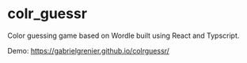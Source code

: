 # colr_guessr
Color guessing game based on Wordle built using React and Typscript.

Demo: https://gabrielgrenier.github.io/colrguessr/
